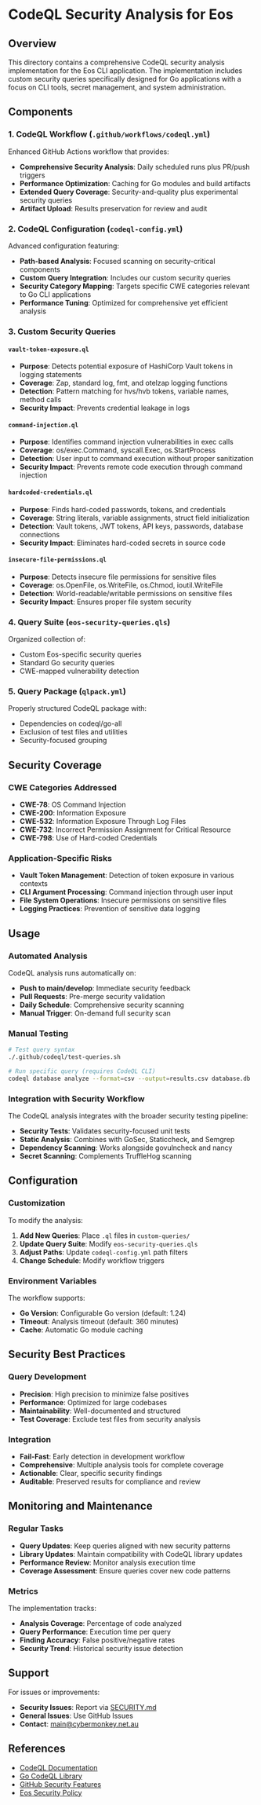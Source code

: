# CodeQL Security Analysis for Eos

## Overview

This directory contains a comprehensive CodeQL security analysis implementation for the Eos CLI application. The implementation includes custom security queries specifically designed for Go applications with a focus on CLI tools, secret management, and system administration.

## Components

### 1. CodeQL Workflow (`.github/workflows/codeql.yml`)

Enhanced GitHub Actions workflow that provides:
- **Comprehensive Security Analysis**: Daily scheduled runs plus PR/push triggers
- **Performance Optimization**: Caching for Go modules and build artifacts
- **Extended Query Coverage**: Security-and-quality plus experimental security queries
- **Artifact Upload**: Results preservation for review and audit

### 2. CodeQL Configuration (`codeql-config.yml`)

Advanced configuration featuring:
- **Path-based Analysis**: Focused scanning on security-critical components
- **Custom Query Integration**: Includes our custom security queries
- **Security Category Mapping**: Targets specific CWE categories relevant to Go CLI applications
- **Performance Tuning**: Optimized for comprehensive yet efficient analysis

### 3. Custom Security Queries

#### `vault-token-exposure.ql`
- **Purpose**: Detects potential exposure of HashiCorp Vault tokens in logging statements
- **Coverage**: Zap, standard log, fmt, and otelzap logging functions
- **Detection**: Pattern matching for hvs/hvb tokens, variable names, method calls
- **Security Impact**: Prevents credential leakage in logs

#### `command-injection.ql`
- **Purpose**: Identifies command injection vulnerabilities in exec calls
- **Coverage**: os/exec.Command, syscall.Exec, os.StartProcess
- **Detection**: User input to command execution without proper sanitization
- **Security Impact**: Prevents remote code execution through command injection

#### `hardcoded-credentials.ql`
- **Purpose**: Finds hard-coded passwords, tokens, and credentials
- **Coverage**: String literals, variable assignments, struct field initialization
- **Detection**: Vault tokens, JWT tokens, API keys, passwords, database connections
- **Security Impact**: Eliminates hard-coded secrets in source code

#### `insecure-file-permissions.ql`
- **Purpose**: Detects insecure file permissions for sensitive files
- **Coverage**: os.OpenFile, os.WriteFile, os.Chmod, ioutil.WriteFile
- **Detection**: World-readable/writable permissions on sensitive files
- **Security Impact**: Ensures proper file system security

### 4. Query Suite (`eos-security-queries.qls`)

Organized collection of:
- Custom Eos-specific security queries
- Standard Go security queries
- CWE-mapped vulnerability detection

### 5. Query Package (`qlpack.yml`)

Properly structured CodeQL package with:
- Dependencies on codeql/go-all
- Exclusion of test files and utilities
- Security-focused grouping

## Security Coverage

### CWE Categories Addressed

- **CWE-78**: OS Command Injection
- **CWE-200**: Information Exposure
- **CWE-532**: Information Exposure Through Log Files
- **CWE-732**: Incorrect Permission Assignment for Critical Resource
- **CWE-798**: Use of Hard-coded Credentials

### Application-Specific Risks

- **Vault Token Management**: Detection of token exposure in various contexts
- **CLI Argument Processing**: Command injection through user input
- **File System Operations**: Insecure permissions on sensitive files
- **Logging Practices**: Prevention of sensitive data logging

## Usage

### Automated Analysis

CodeQL analysis runs automatically on:
- **Push to main/develop**: Immediate security feedback
- **Pull Requests**: Pre-merge security validation
- **Daily Schedule**: Comprehensive security scanning
- **Manual Trigger**: On-demand full security scan

### Manual Testing

```bash
# Test query syntax
./.github/codeql/test-queries.sh

# Run specific query (requires CodeQL CLI)
codeql database analyze --format=csv --output=results.csv database.db .github/codeql/custom-queries/
```

### Integration with Security Workflow

The CodeQL analysis integrates with the broader security testing pipeline:
- **Security Tests**: Validates security-focused unit tests
- **Static Analysis**: Combines with GoSec, Staticcheck, and Semgrep
- **Dependency Scanning**: Works alongside govulncheck and nancy
- **Secret Scanning**: Complements TruffleHog scanning

## Configuration

### Customization

To modify the analysis:

1. **Add New Queries**: Place `.ql` files in `custom-queries/`
2. **Update Query Suite**: Modify `eos-security-queries.qls`
3. **Adjust Paths**: Update `codeql-config.yml` path filters
4. **Change Schedule**: Modify workflow triggers

### Environment Variables

The workflow supports:
- **Go Version**: Configurable Go version (default: 1.24)
- **Timeout**: Analysis timeout (default: 360 minutes)
- **Cache**: Automatic Go module caching

## Security Best Practices

### Query Development

- **Precision**: High precision to minimize false positives
- **Performance**: Optimized for large codebases
- **Maintainability**: Well-documented and structured
- **Test Coverage**: Exclude test files from security analysis

### Integration

- **Fail-Fast**: Early detection in development workflow
- **Comprehensive**: Multiple analysis tools for complete coverage
- **Actionable**: Clear, specific security findings
- **Auditable**: Preserved results for compliance and review

## Monitoring and Maintenance

### Regular Tasks

- **Query Updates**: Keep queries aligned with new security patterns
- **Library Updates**: Maintain compatibility with CodeQL library updates
- **Performance Review**: Monitor analysis execution time
- **Coverage Assessment**: Ensure queries cover new code patterns

### Metrics

The implementation tracks:
- **Analysis Coverage**: Percentage of code analyzed
- **Query Performance**: Execution time per query
- **Finding Accuracy**: False positive/negative rates
- **Security Trend**: Historical security issue detection

## Support

For issues or improvements:
- **Security Issues**: Report via [SECURITY.md](../SECURITY.md)
- **General Issues**: Use GitHub Issues
- **Contact**: [main@cybermonkey.net.au](mailto:main@cybermonkey.net.au)

## References

- [CodeQL Documentation](https://codeql.github.com/docs/)
- [Go CodeQL Library](https://codeql.github.com/codeql-standard-libraries/go/)
- [GitHub Security Features](https://docs.github.com/en/code-security)
- [Eos Security Policy](../SECURITY.md)